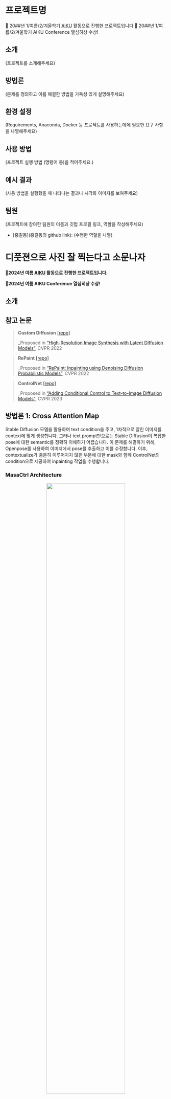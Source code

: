 # 프로젝트명

📢 20##년 1/여름/2/겨울학기 [AIKU](https://github.com/AIKU-Official) 활동으로 진행한 프로젝트입니다
🎉 20##년 1/여름/2/겨울학기 AIKU Conference 열심히상 수상!

## 소개

(프로젝트를 소개해주세요)

## 방법론

(문제를 정의하고 이를 해결한 방법을 가독성 있게 설명해주세요)

## 환경 설정

(Requirements, Anaconda, Docker 등 프로젝트를 사용하는데에 필요한 요구 사항을 나열해주세요)

## 사용 방법

(프로젝트 실행 방법 (명령어 등)을 적어주세요.)

## 예시 결과

(사용 방법을 실행했을 때 나타나는 결과나 시각화 이미지를 보여주세요)

## 팀원

(프로젝트에 참여한 팀원의 이름과 깃헙 프로필 링크, 역할을 작성해주세요)

- [홍길동](홍길동의 github link): (수행한 역할을 나열)
# 디풋젼으로 사진 잘 찍는다고 소문나자

**📢2024년 여름 [AIKU](https://github.com/AIKU-Official) 활동으로 진행한 프로젝트입니다.**

**🎉2024년 여름 AIKU Conference 열심히상 수상!**

## 소개



## 참고 논문

> **Custom Diffusion** [[repo]](https://github.com/CompVis/latent-diffusion)
>
> _Proposed in [“High-Resolution Image Synthesis with Latent Diffusion Models”](https://arxiv.org/abs/2112.10752),
> CVPR 2022

> **RePaint** [[repo]](https://github.com/andreas128/RePaint)
>
> _Proposed in [“RePaint: Inpainting using Denoising Diffusion Probabilistic Models”](https://arxiv.org/abs/2201.09865),
> CVPR 2022

> **ControlNet** [[repo]](https://github.com/lllyasviel/ControlNet)
>
> _Proposed in [“Adding Conditional Control to Text-to-Image Diffusion Models"](https://arxiv.org/abs/2302.05543),
> CVPR 2023

## 방법론 1: Cross Attention Map 

Stable Diffusion 모델을 활용하여 text condition을 주고, 1차적으로 잘린 이미지를 context에 맞게 생성합니다. 그러나 text prompt만으로는 Stable Diffusion이 복잡한 pose에 대한 semantic를 정확히 이해하기 어렵습니다. 이 문제를 해결하기 위해, Openpose를 사용하여 이미지에서 pose를 추출하고 이를 수정합니다. 이후, contextualize가 충분히 이루어지지 않은 부분에 대한 mask와 함께 ControlNet의 condition으로 제공하여 inpainting 작업을 수행합니다.

### MasaCtrl Architecture
<p align="center">
    <img src = "./image/architecture.png"
        style = "width: 70%">
</p>



<p align="center">
    <img src = "./image/only_realisticvision_output.png"
        style = "width: 50%">
</p>

<p align="center">
    <img src = "./image/outpainting_output.png"
        style = "width: 40%">
</p>


<p align="center">
    <img src = "./image/openpose_editor.gif"
        style = "width: 70%">
</p>

## 방법론 2: Denoising Step and layer


<p align="center">
    <img src = "./image/repaint_architecture.png"
        style = "width: 70%">
</p>

### 1. Denoising step



### 2. Layer


## 예시 결과



## 팀원

- [김민재](https://github.com/mingming2000): RePaint implementation (Stable Diffusion), Outpainting & ControlNet
- [지동환](https://github.com/kmjnwn): RePaint implementation (Stable Diffusion, DDIM)
- [김민영](https://github.com/kwjames98): Paper research, Demo
- [황정현](): 
